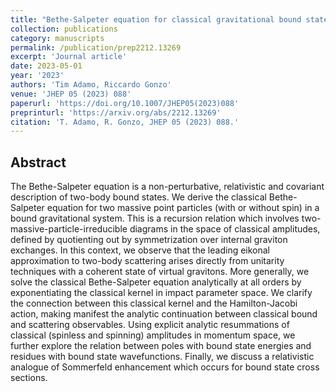 ```yaml
---
title: "Bethe-Salpeter equation for classical gravitational bound states"
collection: publications
category: manuscripts
permalink: /publication/prep2212.13269
excerpt: 'Journal article'
date: 2023-05-01
year: '2023'
authors: 'Tim Adamo, Riccardo Gonzo'
venue: 'JHEP 05 (2023) 088'
paperurl: 'https://doi.org/10.1007/JHEP05(2023)088'
preprinturl: 'https://arxiv.org/abs/2212.13269'
citation: 'T. Adamo, R. Gonzo, JHEP 05 (2023) 088.'
---
```


## Abstract
The Bethe-Salpeter equation is a non-perturbative, relativistic and covariant description of two-body bound states. We derive the classical Bethe-Salpeter equation for two massive point particles (with or without spin) in a bound gravitational system. This is a recursion relation which involves two-massive-particle-irreducible diagrams in the space of classical amplitudes, defined by quotienting out by symmetrization over internal graviton exchanges. In this context, we observe that the leading eikonal approximation to two-body scattering arises directly from unitarity techniques with a coherent state of virtual gravitons. More generally, we solve the classical Bethe-Salpeter equation analytically at all orders by exponentiating the classical kernel in impact parameter space. We clarify the connection between this classical kernel and the Hamilton-Jacobi action, making manifest the analytic continuation between classical bound and scattering observables. Using explicit analytic resummations of classical (spinless and spinning) amplitudes in momentum space, we further explore the relation between poles with bound state energies and residues with bound state wavefunctions. Finally, we discuss a relativistic analogue of Sommerfeld enhancement which occurs for bound state cross sections. 
